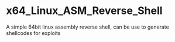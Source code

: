 # x64_Linux_ASM_Reverse_Shell
A simple 64bit linux assembly reverse shell, can be use to generate shellcodes for exploits
